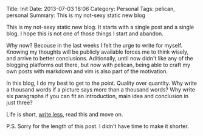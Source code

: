 Title: Init
Date: 2013-07-03 18:06
Category: Personal
Tags: pelican, personal
Summary: This is my not-sexy static new blog

This is my not-sexy static new blog. It starts with a single post and a single
blog. I hope this is not one of those things I start and abandon.


Why now? Becouse in the last weeks I felt the urge to write for myself. 
Knowing my thoughts will be publicly available forces me to think wisely, 
and arrive to better conclusions. 
Aditionally, until now didn't like any of the blogging platforms out there, 
but now with pelican, being able to craft my own posts with markdown and vim
is also part of the motivation.


In this blog, I do my best to get to the point. Quality over quantity.
Why write a thousand words if a picture says more than a thousand words?
Why write six paragraphs if you can fit an introduction, main idea
and conclusion in just three?

Life is short, [write less](http://getnashty.com/write-less), read this and move on.

P.S. Sorry for the length of this post. I didn't have time to make it shorter.
